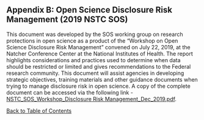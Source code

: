 ## Appendix B: Open Science Disclosure Risk Management (2019 NSTC SOS)

This document was developed by the SOS working group on research protections in open science as a product of the “Workshop on Open Science Disclosure Risk Management” convened 
on July 22, 2019, at the Natcher Conference Center at the National Institutes of Health. The report highlights considerations and practices used to determine when data should 
be restricted or limited and gives recommendations to the Federal research community. This document will assist agencies in developing strategic objectives, training materials 
and other guidance documents when trying to manage disclosure risk in open science. A copy of the complete document can be accessed via the following link - 
[NSTC_SOS_Workshop_Disclosure Risk Management_Dec_2019.pdf](https://hhsgov.sharepoint.com/:b:/r/sites/HHSDataGovernanceBoardASA/Shared%20Documents/HHS%20Open%20Data%20Plan/NSTC_SOS_Workshop_Disclosure%20Risk%20Management_Dec_2019.pdf?csf=1&web=1&e=AzQoo7).

[Back to Table of Contents](#table-of-contents)
